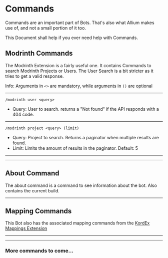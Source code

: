# Commands
Commands are an important part of Bots. That's also what Allium makes use of, and not a small portion of it too.

This Document shall help if you ever need help with Commands.

## Modrinth Commands
The Modrinth Extension is a fairly useful one. It contains Commands to search Modrinth Projects or Users.
The User Search is a bit stricter as it tries to get a valid response.

Info: Arguments in ``<>`` are mandatory, while arguments in ``()`` are optional

---

``/modrinth user <query>``

- Query: User to search. returns a "Not found" if the API responds with a 404 code.

---
``/modrinth project <query> (limit)``

- Query: Project to search. Returns a paginator when multiple results are found.
- Limit: Limits the amount of results in the paginator. Default: 5

---

---

## About Command

The about command is a command to see information about the bot. Also contains the current build.

---

## Mapping Commands

This Bot also has the associated mapping commands from the [KordEx Mappings Extension](https://github.com/Kord-Extensions/kord-extensions/tree/root/extra-modules/extra-mappings)

---

---

### More commands to come...